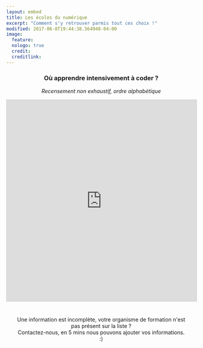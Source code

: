 ```yaml
---
layout: embed
title: Les écoles du numérique
excerpt: "Comment s'y retrouver parmis tout ces choix !"
modified: 2017-06-8T19:44:38.564948-04:00
image:
  feature:
  nologo: true
  credit:
  creditlink:
---
```


<h3 style="text-align: center">Où apprendre intensivement à coder ?</h3>
<p style="text-align: center"><i> Recensement non exhaustif, ordre alphabétique </i></p>


<!--

<div id="ecolesdunumerique">
  <div id="schools_container"></div>
</div>

-->


<iframe class="airtable-embed" src="https://airtable.com/embed/shrVRDtG3sS9JuA7F?backgroundColor=green&viewControls=on" frameborder="0" onmousewheel="" width="100%" height="533" style="background: transparent; border: 1px solid #ccc;"></iframe>

<p style="text-align: center; padding: 5%;">
Une information est incomplète, votre organisme de formation n'est pas présent sur la liste ? <br> Contactez-nous, en 5 mins nous pouvons ajouter vos informations. :)
</p>
